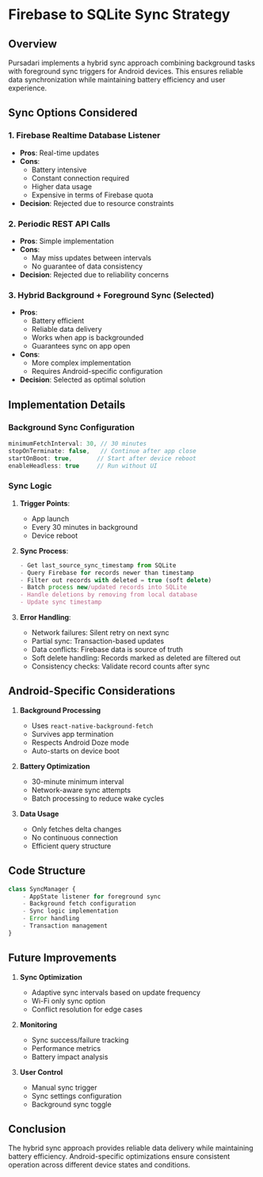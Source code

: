 # Firebase to SQLite Sync Strategy

## Overview

Pursadari implements a hybrid sync approach combining background tasks with foreground sync triggers for Android devices. This ensures reliable data synchronization while maintaining battery efficiency and user experience.

## Sync Options Considered

### 1. Firebase Realtime Database Listener

- **Pros**: Real-time updates
- **Cons**:
  - Battery intensive
  - Constant connection required
  - Higher data usage
  - Expensive in terms of Firebase quota
- **Decision**: Rejected due to resource constraints

### 2. Periodic REST API Calls

- **Pros**: Simple implementation
- **Cons**:
  - May miss updates between intervals
  - No guarantee of data consistency
- **Decision**: Rejected due to reliability concerns

### 3. Hybrid Background + Foreground Sync (Selected)

- **Pros**:
  - Battery efficient
  - Reliable data delivery
  - Works when app is backgrounded
  - Guarantees sync on app open
- **Cons**:
  - More complex implementation
  - Requires Android-specific configuration
- **Decision**: Selected as optimal solution

## Implementation Details

### Background Sync Configuration

```typescript
minimumFetchInterval: 30, // 30 minutes
stopOnTerminate: false,   // Continue after app close
startOnBoot: true,       // Start after device reboot
enableHeadless: true     // Run without UI
```

### Sync Logic

1. **Trigger Points**:

   - App launch
   - Every 30 minutes in background
   - Device reboot

2. **Sync Process**:

   ```typescript
   - Get last_source_sync_timestamp from SQLite
   - Query Firebase for records newer than timestamp
   - Filter out records with deleted = true (soft delete)
   - Batch process new/updated records into SQLite
   - Handle deletions by removing from local database
   - Update sync timestamp
   ```

3. **Error Handling**:
   - Network failures: Silent retry on next sync
   - Partial sync: Transaction-based updates
   - Data conflicts: Firebase data is source of truth
   - Soft delete handling: Records marked as deleted are filtered out
   - Consistency checks: Validate record counts after sync

## Android-Specific Considerations

1. **Background Processing**

   - Uses `react-native-background-fetch`
   - Survives app termination
   - Respects Android Doze mode
   - Auto-starts on device boot

2. **Battery Optimization**

   - 30-minute minimum interval
   - Network-aware sync attempts
   - Batch processing to reduce wake cycles

3. **Data Usage**
   - Only fetches delta changes
   - No continuous connection
   - Efficient query structure

## Code Structure

```typescript
class SyncManager {
    - AppState listener for foreground sync
    - Background fetch configuration
    - Sync logic implementation
    - Error handling
    - Transaction management
}
```

## Future Improvements

1. **Sync Optimization**

   - Adaptive sync intervals based on update frequency
   - Wi-Fi only sync option
   - Conflict resolution for edge cases

2. **Monitoring**

   - Sync success/failure tracking
   - Performance metrics
   - Battery impact analysis

3. **User Control**
   - Manual sync trigger
   - Sync settings configuration
   - Background sync toggle

## Conclusion

The hybrid sync approach provides reliable data delivery while maintaining battery efficiency. Android-specific optimizations ensure consistent operation across different device states and conditions.

